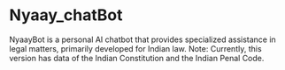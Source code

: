 # Nyaay_chatBot
NyaayBot is a personal AI chatbot that provides specialized assistance in legal matters, primarily developed for Indian law.
Note: Currently, this version has data of the Indian Constitution and the Indian Penal Code.
